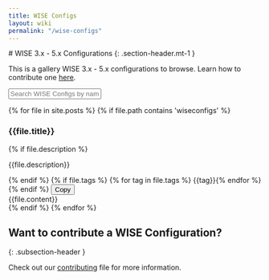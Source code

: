```yaml
---
title: WISE Configs
layout: wiki
permalink: "/wise-configs"
---
```


<div class="full-height-and-width-container with-footer p-3" markdown="1">
# WISE 3.x - 5.x Configurations
{: .section-header.mt-1 }

This is a gallery WISE 3.x - 5.x configurations to browse. Learn how to contribute one [here](https://github.com/arkime/arkimeweb/blob/main/CONTRIBUTING.md#wise-configs).

<input type="text"
  id="wiseSearch"
  class="form-control"
  placeholder="Search WISE Configs by name or tag..."
/>

{% for file in site.posts %}
  {% if file.path contains 'wiseconfigs' %}
  <div class="gallery-item">
    <h3 class="search-title subsection">{{file.title}}</h3>
    {% if file.description %}
    <p class="lead mb-1">{{file.description}}</p>
    {% endif %}
    {% if file.tags %}
    {% for tag in file.tags %}
    <span class="badge badge-secondary search-badge mb-1">{{tag}}</span>{% endfor %}
    {% endif %}
    <button class="btn btn-primary btn-copy-code"
      onclick="copyCode('{{file.title}}')">
      Copy
    </button>
    <div id="{{file.title}}">
    {{file.content}}
    </div>
  </div>
  {% endif %}
{% endfor %}

<div
  class="row"
  id="no-results"
  style="display:none;">
  <div class="col-12">
    <h1 class="display-4 text-center text-muted mt-5 mb-5">
      <span class="fa fa-folder-open"></span>
      <br>
      No Results
    </h1>
  </div>
</div>

## Want to contribute a WISE Configuration?
{: .subsection-header }

Check out our [contributing](https://github.com/arkime/arkimeweb/blob/main/CONTRIBUTING.md#wise-configs) file for more information.

</div>

<script src="gallery.js"></script>
